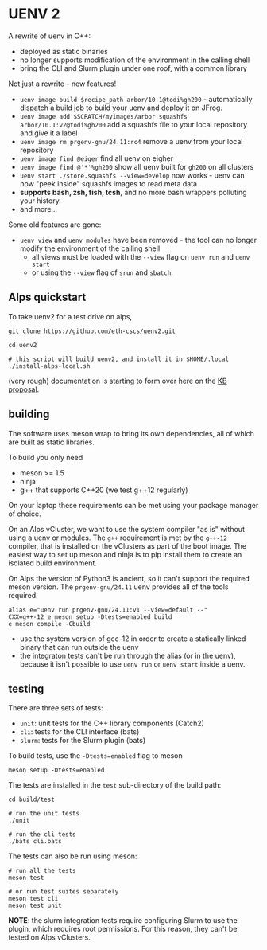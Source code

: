 # UENV 2

A rewrite of uenv in C++:
* deployed as static binaries
* no longer supports modification of the environment in the calling shell
* bring the CLI and Slurm plugin under one roof, with a common library

Not just a rewrite - new features!
* `uenv image build $recipe_path arbor/10.1@todi%gh200` - automatically dispatch a build job to build your uenv and deploy it on JFrog.
* `uenv image add $SCRATCH/myimages/arbor.squashfs arbor/10.1:v2@todi%gh200` add a squashfs file to your local repository and give it a label
* `uenv image rm prgenv-gnu/24.11:rc4` remove a uenv from your local repository
* `uenv image find @eiger` find all uenv on eigher
* `uenv image find @'*'%gh200` show all uenv built for `gh200` on all clusters
* `uenv start ./store.squashfs --view=develop` now works - uenv can now "peek inside" squashfs images to read meta data
* **supports bash, zsh, fish, tcsh**, and no more bash wrappers polluting your history.
* and more...

Some old features are gone:
* `uenv view` and `uenv modules` have been removed - the tool can no longer modify the environment of the calling shell
    * all views must be loaded with the `--view` flag on `uenv run` and `uenv start`
    * or using the `--view` flag of `srun` and `sbatch`.

## Alps quickstart

To take uenv2 for a test drive on alps,

```
git clone https://github.com/eth-cscs/uenv2.git

cd uenv2

# this script will build uenv2, and install it in $HOME/.local
./install-alps-local.sh
```

(very rough) documentation is starting to form over here on the [KB proposal](https://bcumming.github.io/kb-poc/build-install/uenv/).

## building

The software uses meson wrap to bring its own dependencies, all of which are built as static libraries.

To build you only need
* meson >= 1.5
* ninja
* g++ that supports C++20 (we test g++12 regularly)

On your laptop these requirements can be met using your package manager of choice.

On an Alps vCluster, we want to use the system compiler "as is" without using a uenv or modules. The `g++` requirement is met by the `g++-12` compiler, that is installed on the vClusters as part of the boot image. The easiest way to set up meson and ninja is to pip install them to create an isolated build environment.

On Alps the version of Python3 is ancient, so it can't support the required meson version.
The `prgenv-gnu/24.11` uenv provides all of the tools required.

```
alias e="uenv run prgenv-gnu/24.11:v1 --view=default --"
CXX=g++-12 e meson setup -Dtests=enabled build
e meson compile -Cbuild
```

* use the system version of gcc-12 in order to create a statically linked binary that can run outside the uenv
* the integraton tests can't be run through the alias (or in the uenv), because it isn't possible to use `uenv run` or `uenv start` inside a uenv.

## testing

There are three sets of tests:

* `unit`: unit tests for the C++ library components (Catch2)
* `cli`: tests for the CLI interface (bats)
* `slurm`: tests for the Slurm plugin (bats)

To build tests, use the `-Dtests=enabled` flag to meson

```
meson setup -Dtests=enabled
```

The tests are installed in the `test` sub-directory of the build path:
```
cd build/test

# run the unit tests
./unit

# run the cli tests
./bats cli.bats
```

The tests can also be run using meson:
```
# run all the tests
meson test

# or run test suites separately
meson test cli
meson test unit
```

**NOTE**: the slurm integration tests require configuring Slurm to use the plugin, which requires root permissions.
For this reason, they can't be tested on Alps vClusters.

